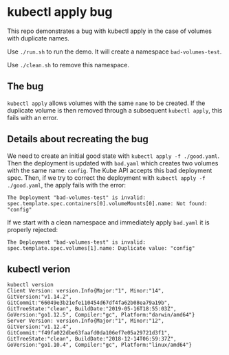 # kubectl apply bug

This repo demonstrates a bug with kubectl apply in the case of volumes with duplicate names.

Use `./run.sh` to run the demo. It will create a namespace `bad-volumes-test`.

Use `./clean.sh` to remove this namespace.

## The bug

`kubectl apply` allows volumes with the same `name` to be created. If the duplicate volume is then removed through a subsequent `kubectl apply`, this fails with an error.

## Details about recreating the bug

We need to create an initial good state with `kubectl apply -f ./good.yaml`.
Then the deployment is updated with `bad.yaml` which creates two volumes with the same name: `config`.
The Kube API accepts this bad deployment spec. 
Then, if we try to correct the deployment with `kubectl apply -f ./good.yaml`, the apply fails with the error:

```
The Deployment "bad-volumes-test" is invalid: spec.template.spec.containers[0].volumeMounts[0].name: Not found: "config"
```

If we start with a clean namespace and immediately apply `bad.yaml` it is properly rejected:

```
The Deployment "bad-volumes-test" is invalid: spec.template.spec.volumes[1].name: Duplicate value: "config"
```

## kubectl verion

```
kubectl version
Client Version: version.Info{Major:"1", Minor:"14", GitVersion:"v1.14.2", GitCommit:"66049e3b21efe110454d67df4fa62b08ea79a19b", GitTreeState:"clean", BuildDate:"2019-05-16T18:55:03Z", GoVersion:"go1.12.5", Compiler:"gc", Platform:"darwin/amd64"}
Server Version: version.Info{Major:"1", Minor:"12", GitVersion:"v1.12.4", GitCommit:"f49fa022dbe63faafd0da106ef7e05a29721d3f1", GitTreeState:"clean", BuildDate:"2018-12-14T06:59:37Z", GoVersion:"go1.10.4", Compiler:"gc", Platform:"linux/amd64"}
```